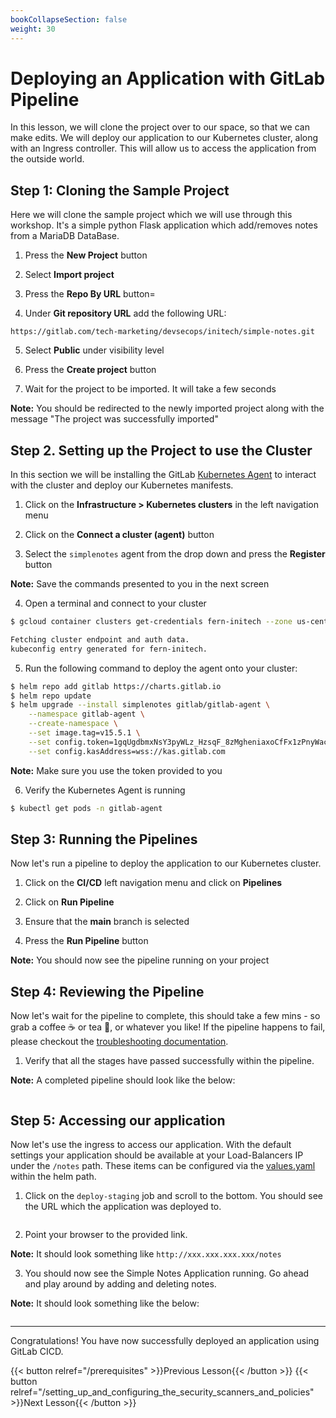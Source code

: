 ```yaml
---
bookCollapseSection: false
weight: 30
---
```


# Deploying an Application with GitLab Pipeline

In this lesson, we will clone the project over to our space, so that we can make
edits. We will deploy our application to our Kubernetes cluster, along with
an Ingress controller. This will allow us to access the application from the outside world.

## Step 1: Cloning the Sample Project

Here we will clone the sample project which we will use through this workshop. It's a simple python Flask application which add/removes notes from a MariaDB DataBase.

1. Press the **New Project** button

2. Select **Import project**

3. Press the **Repo By URL** button=

4. Under **Git repository URL** add the following URL:

```text
https://gitlab.com/tech-marketing/devsecops/initech/simple-notes.git
```

5. Select **Public** under visibility level

6. Press the **Create project** button

7. Wait for the project to be imported. It will take a few seconds

**Note:** You should be redirected to the newly imported project along with
the message "The project was successfully imported"

## Step 2. Setting up the Project to use the Cluster

In this section we will be installing the GitLab [Kubernetes Agent](https://docs.gitlab.com/ee/user/clusters/agent/) to interact with the cluster and deploy our Kubernetes manifests.

1. Click on the **Infrastructure > Kubernetes clusters** in the left navigation menu

2. Click on the **Connect a cluster (agent)** button

3. Select the `simplenotes` agent from the drop down and press the **Register** button  

**Note:** Save the commands presented to you in the next screen

4. Open a terminal and connect to your cluster

```bash
$ gcloud container clusters get-credentials fern-initech --zone us-central1-c --project fdiaz-02874dfa

Fetching cluster endpoint and auth data.
kubeconfig entry generated for fern-initech.
```

5. Run the following command to deploy the agent onto your cluster:

```bash
$ helm repo add gitlab https://charts.gitlab.io
$ helm repo update
$ helm upgrade --install simplenotes gitlab/gitlab-agent \
    --namespace gitlab-agent \
    --create-namespace \
    --set image.tag=v15.5.1 \
    --set config.token=1gqUgdbmxNsY3pyWLz_HzsqF_8zMgheniaxoCfFx1zPnyWacUQ \
    --set config.kasAddress=wss://kas.gitlab.com
```  

**Note:** Make sure you use the token provided to you

6. Verify the Kubernetes Agent is running

```bash
$ kubectl get pods -n gitlab-agent
```

## Step 3: Running the Pipelines

Now let's run a pipeline to deploy the application to our Kubernetes cluster.

1. Click on the **CI/CD** left navigation menu and click on **Pipelines**

2. Click on **Run Pipeline**

3. Ensure that the **main** branch is selected

4. Press the **Run Pipeline** button

**Note:** You should now see the pipeline running on your project

## Step 4: Reviewing the Pipeline

Now let's wait for the pipeline to complete, this should take a few mins - so grab a coffee ☕️ or tea 🍵, or whatever you like! If the pipeline happens to fail, please checkout the [troubleshooting documentation]().

1. Verify that all the stages have passed successfully within the pipeline.

**Note:** A completed pipeline should look like the below:

![]()

## Step 5: Accessing our application

Now let's use the ingress to access our application. With the default settings
your application should be available at your Load-Balancers IP under the `/notes` path. These items can be configured via the [values.yaml]() within the helm path.

1. Click on the `deploy-staging` job and scroll to the bottom. You should see the URL which the application was
deployed to.

![]()

2. Point your browser to the provided link.

**Note:** It should look something like `http://xxx.xxx.xxx.xxx/notes`

3. You should now see the Simple Notes Application running. Go ahead and play around by adding and deleting notes.

**Note:** It should look something like the below:

![]()

---

Congratulations! You have now successfully deployed an application using GitLab CICD.

{{< button relref="/prerequisites" >}}Previous Lesson{{< /button >}}
{{< button relref="/setting_up_and_configuring_the_security_scanners_and_policies" >}}Next Lesson{{< /button >}}
